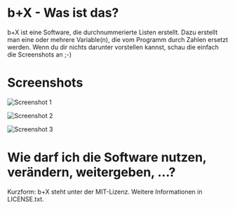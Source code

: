 # b+X - Was ist das?

b+X ist eine Software, die durchnummerierte Listen erstellt. Dazu erstellt man eine oder mehrere Variable(n), die vom Programm durch Zahlen ersetzt werden. Wenn du dir nichts darunter vorstellen kannst, schau die einfach die Screenshots an ;-)

# Screenshots

![Screenshot 1](https://github.com/downloads/2quader/b-X/screenshot_1.png)

![Screenshot 2](https://github.com/downloads/2quader/b-X/screenshot_2.png)

![Screenshot 3](https://github.com/downloads/2quader/b-X/screenshot_3.png)

# Wie darf ich die Software nutzen, verändern, weitergeben, ...?

Kurzform: b+X steht unter der MIT-Lizenz. Weitere Informationen in LICENSE.txt.
